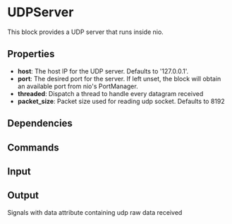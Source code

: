 UDPServer
=========

This block provides a UDP server that runs inside nio. 


Properties
----------

-  **host**: The host IP for the UDP server. Defaults to '127.0.0.1'.
-  **port**: The desired port for the server. If left unset, the block will obtain an available port from nio's PortManager.
-  **threaded**: Dispatch a thread to handle every datagram received
-  **packet_size**: Packet size used for reading udp socket. Defaults to 8192 

Dependencies
------------


Commands
--------


Input
-----


Output
------

  Signals with data attribute containing udp raw data received